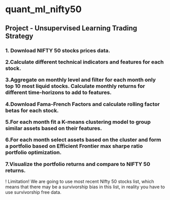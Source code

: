 # quant_ml_nifty50
<strong><h2>Project  - Unsupervised Learning Trading Strategy </h2></strong>
<h3>
﻿1. Download NIFTY 50 stocks prices data.
   
2.Calculate different technical indicators and features for each stock.

3.Aggregate on monthly level and filter for each month only top 10 most liquid stocks. Calculate monthly returns for different time-horizons to add to features.

4.Download Fama-French Factors and calculate rolling factor betas for each stock.

5.For each month fit a K-means clustering model to group similar assets based on their features.

6.For each month select assets based on the cluster and form a portfolio based on Efficient Frontier max sharpe ratio portfolio optimization.

7.Visualize the portfolio returns and compare to NIFTY 50 returns.
</h3>


! Limitation! We are going to use most recent  NIfty 50 stocks list, which means that there may
be a survivorship bias in this list, in reality you have to use survivorship free data.
